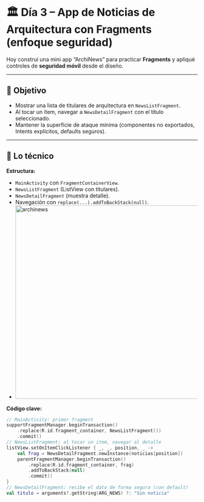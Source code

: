 # 🏛️ Día 3 – App de Noticias de Arquitectura con Fragments (enfoque seguridad)

Hoy construí una mini app “ArchiNews” para practicar **Fragments** y apliqué controles de **seguridad móvil** desde el diseño.

---

## 🎯 Objetivo
- Mostrar una lista de titulares de arquitectura en `NewsListFragment`.
- Al tocar un ítem, navegar a `NewsDetailFragment` con el título seleccionado.
- Mantener la superficie de ataque mínima (componentes no exportados, Intents explícitos, defaults seguros).

---

## 🧩 Lo técnico
**Estructura:**
- `MainActivity` con `FragmentContainerView`.
- `NewsListFragment` (ListView con titulares).
- `NewsDetailFragment` (muestra detalle).
- Navegación con `replace(...).addToBackStack(null)`.
- <img width="931" height="508" alt="archinews" src="https://github.com/user-attachments/assets/930b1035-0907-4e86-bb1f-65783213e6b3" />


**Código clave:**
```kotlin
// MainActivity: primer fragment
supportFragmentManager.beginTransaction()
    .replace(R.id.fragment_container, NewsListFragment())
    .commit()
// NewsListFragment: al tocar un item, navegar al detalle
listView.setOnItemClickListener { _, _, position, _ ->
    val frag = NewsDetailFragment.newInstance(noticias[position])
    parentFragmentManager.beginTransaction()
        .replace(R.id.fragment_container, frag)
        .addToBackStack(null)
        .commit()
}
// NewsDetailFragment: recibe el dato de forma segura (con default)
val titulo = arguments?.getString(ARG_NEWS) ?: "Sin noticia"

